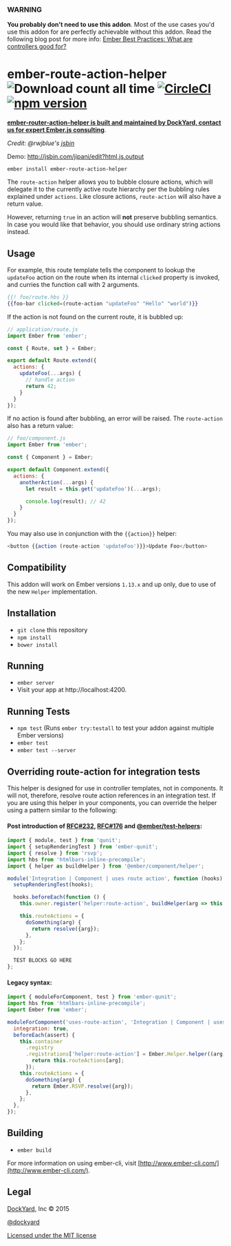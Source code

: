 ### WARNING
__You probably don't need to use this addon__. Most of the use cases you'd use this addon for are perfectly achievable without this addon. Read the following blog post for more info:
[Ember Best Practices: What are controllers good for?](https://dockyard.com/blog/2017/06/16/ember-best-practices-what-are-controllers-good-for)

# ember-route-action-helper ![Download count all time](https://img.shields.io/npm/dt/ember-route-action-helper.svg) [![CircleCI](https://circleci.com/gh/DockYard/ember-route-action-helper.svg?style=shield)](https://circleci.com/gh/DockYard/ember-route-action-helper) [![npm version](https://badge.fury.io/js/ember-route-action-helper.svg)](https://badge.fury.io/js/ember-route-action-helper)

**[ember-router-action-helper is built and maintained by DockYard, contact us for expert Ember.js consulting](https://dockyard.com/ember-consulting)**.

*Credit: @rwjblue's [jsbin](http://jsbin.com/jipani/edit?html,js,output)*

Demo: http://jsbin.com/jipani/edit?html,js,output

```no-highlight
ember install ember-route-action-helper
```

The `route-action` helper allows you to bubble closure actions, which will delegate it to the currently active route hierarchy per the bubbling rules explained under `actions`. Like closure actions, `route-action` will also have a return value.

However, returning `true` in an action will **not** preserve bubbling semantics. In case you would like that behavior, you should use ordinary string actions instead.

## Usage

For example, this route template tells the component to lookup the `updateFoo` action on the route when its internal `clicked` property is invoked, and curries the function call with 2 arguments.

```hbs
{{! foo/route.hbs }}
{{foo-bar clicked=(route-action "updateFoo" "Hello" "world")}}
```

If the action is not found on the current route, it is bubbled up:

```js
// application/route.js
import Ember from 'ember';

const { Route, set } = Ember;

export default Route.extend({
  actions: {
    updateFoo(...args) {
      // handle action
      return 42;
    }
  }
});
```

If no action is found after bubbling, an error will be raised. The `route-action` also has a return value:

```js
// foo/component.js
import Ember from 'ember';

const { Component } = Ember;

export default Component.extend({
  actions: {
    anotherAction(...args) {
      let result = this.get('updateFoo')(...args);

      console.log(result); // 42
    }
  }
});
```

You may also use in conjunction with the `{{action}}` helper:

```js
<button {{action (route-action 'updateFoo')}}>Update Foo</button>
```

## Compatibility

This addon will work on Ember versions `1.13.x` and up only, due to use of the new `Helper` implementation.

## Installation

* `git clone` this repository
* `npm install`
* `bower install`

## Running

* `ember server`
* Visit your app at http://localhost:4200.

## Running Tests

* `npm test` (Runs `ember try:testall` to test your addon against multiple Ember versions)
* `ember test`
* `ember test --server`

## Overriding route-action for integration tests

This helper is designed for use in controller templates, not in
components. It will not, therefore, resolve route action references
in an integration test. If you are using this helper in your components,
you can override the helper using a pattern similar to the following:

#### Post introduction of [RFC#232](https://github.com/emberjs/rfcs/blob/master/text/0232-simplify-qunit-testing-api.md), [RFC#176](https://github.com/emberjs/rfcs/blob/master/text/0176-javascript-module-api.md) and [@ember/test-helpers](https://github.com/emberjs/ember-test-helpers#readme):

```js
import { module, test } from 'qunit';
import { setupRenderingTest } from 'ember-qunit';
import { resolve } from 'rsvp';
import hbs from 'htmlbars-inline-precompile';
import { helper as buildHelper } from '@ember/component/helper';

module('Integration | Component | uses route action', function (hooks) {
  setupRenderingTest(hooks);

  hooks.beforeEach(function () {
    this.owner.register('helper:route-action', buildHelper(arg => this.routeActions[arg]));

    this.routeActions = {
      doSomething(arg) {
        return resolve({arg});
      },
    };
  });

  TEST BLOCKS GO HERE
};
```

#### Legacy syntax:

```js
import { moduleForComponent, test } from 'ember-qunit';
import hbs from 'htmlbars-inline-precompile';
import Ember from 'ember';

moduleForComponent('uses-route-action', 'Integration | Component | uses route action', {
  integration: true,
  beforeEach(assert) {
    this.container
      .registry
      .registrations['helper:route-action'] = Ember.Helper.helper((arg) => {
        return this.routeActions[arg];
      });
    this.routeActions = {
      doSomething(arg) {
        return Ember.RSVP.resolve({arg});
      },
    };
  },
});
```

## Building

* `ember build`

For more information on using ember-cli, visit [http://www.ember-cli.com/](http://www.ember-cli.com/).

## Legal

[DockYard](http://dockyard.com/ember-consulting), Inc &copy; 2015

[@dockyard](http://twitter.com/dockyard)

[Licensed under the MIT license](http://www.opensource.org/licenses/mit-license.php)
